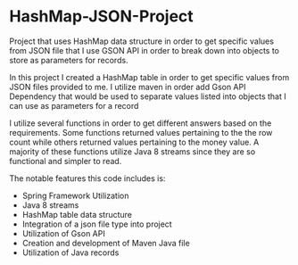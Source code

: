 # HashMap-JSON-Project
Project that uses HashMap data structure in order to get specific values from JSON file that I use GSON API in order to break down into objects to store as parameters for records. 

In this project I created a HashMap table in order to get specific values from  JSON files provided to me.  I utilize maven in order add Gson API Dependency that would be used to separate values listed into objects that I can use as parameters for a record

I utilize several functions in order to get different answers based on the requirements. Some functions returned values pertaining to the the row count while others returned values pertaining to the money value. A majority of these functions utilize Java 8 streams since they are so functional and simpler to read. 

The notable features this code includes is: 
* Spring Framework Utilization
* Java 8 streams
* HashMap table data structure
* Integration of a json file type into project
* Utilization of Gson API
* Creation and development of Maven Java file
* Utilization of Java records
